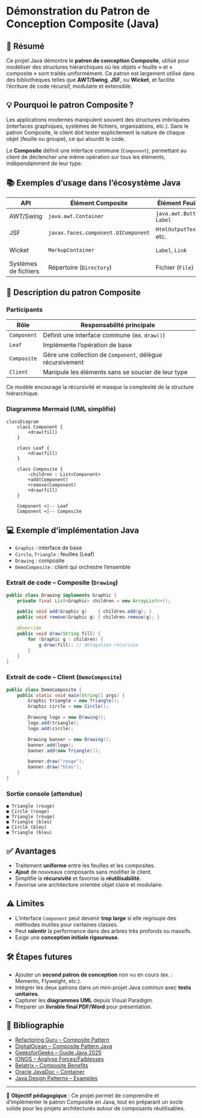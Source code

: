 # Démonstration du Patron de Conception Composite (Java)

## 📌 Résumé

Ce projet Java démontre le **patron de conception Composite**, utilisé pour modéliser des structures hiérarchiques où les objets « feuille » et « composite » sont traités uniformément. Ce patron est largement utilisé dans des bibliothèques telles que **AWT/Swing**, **JSF**, ou **Wicket**, et facilite l’écriture de code récursif, modulaire et extensible.

## 💡 Pourquoi le patron Composite ?

Les applications modernes manipulent souvent des structures imbriquées (interfaces graphiques, systèmes de fichiers, organisations, etc.). Sans le patron Composite, le client doit tester explicitement la nature de chaque objet (feuille ou groupe), ce qui alourdit le code.

Le **Composite** définit une interface commune (`Component`), permettant au client de déclencher une même opération sur tous les éléments, indépendamment de leur type.

## 📚 Exemples d’usage dans l’écosystème Java

| API           | Élément Composite                | Élément Feuille          | Références |
|---------------|----------------------------------|---------------------------|------------|
| AWT/Swing     | `java.awt.Container`             | `java.awt.Button`, `Label`| [docs.oracle.com](https://docs.oracle.com) |
| JSF           | `javax.faces.component.UIComponent` | `HtmlOutputText`, etc. | java-design-patterns.com |
| Wicket        | `MarkupContainer`                | `Label`, `Link`          | java-design-patterns.com |
| Systèmes de fichiers | Répertoire (`Directory`)      | Fichier (`File`)         | refactoring.guru |

## 🧱 Description du patron Composite

### Participants

| Rôle      | Responsabilité principale |
|-----------|----------------------------|
| `Component` | Définit une interface commune (ex. `draw()`) |
| `Leaf`       | Implémente l’opération de base |
| `Composite`  | Gère une collection de `Component`, délègue récursivement |
| `Client`     | Manipule les éléments sans se soucier de leur type |

Ce modèle encourage la récursivité et masque la complexité de la structure hiérarchique.

### Diagramme Mermaid (UML simplifié)

```mermaid
classDiagram
    class Component {
        +draw(fill)
    }

    class Leaf {
        +draw(fill)
    }

    class Composite {
        -children : List<Component>
        +add(Component)
        +remove(Component)
        +draw(fill)
    }

    Component <|-- Leaf
    Component <|-- Composite
```

## 💻 Exemple d’implémentation Java

- `Graphic` : interface de base
- `Circle`, `Triangle` : feuilles (Leaf)
- `Drawing` : composite
- `DemoComposite` : client qui orchestre l’ensemble

### Extrait de code – Composite (`Drawing`)

```java
public class Drawing implements Graphic {
    private final List<Graphic> children = new ArrayList<>();

    public void add(Graphic g)    { children.add(g); }
    public void remove(Graphic g) { children.remove(g); }

    @Override
    public void draw(String fill) {
        for (Graphic g : children) {
            g.draw(fill); // délégation récursive
        }
    }
}
```

### Extrait de code – Client (`DemoComposite`)

```java
public class DemoComposite {
    public static void main(String[] args) {
        Graphic triangle = new Triangle();
        Graphic circle = new Circle();

        Drawing logo = new Drawing();
        logo.add(triangle);
        logo.add(circle);

        Drawing banner = new Drawing();
        banner.add(logo);
        banner.add(new Triangle());

        banner.draw("rouge");
        banner.draw("bleu");
    }
}
```

### Sortie console (attendue)

```
● Triangle (rouge)
● Circle (rouge)
● Triangle (rouge)
● Triangle (bleu)
● Circle (bleu)
● Triangle (bleu)
```

## ✅ Avantages

- Traitement **uniforme** entre les feuilles et les composites.
- **Ajout** de nouveaux composants sans modifier le client.
- Simplifie la **récursivité** et favorise la **réutilisabilité**.
- Favorise une architecture orientée objet claire et modulaire.

## ⚠️ Limites

- L’interface `Component` peut devenir **trop large** si elle regroupe des méthodes inutiles pour certaines classes.
- Peut **ralentir** la performance dans des arbres très profonds ou massifs.
- Exige une **conception initiale rigoureuse**.

## 🛠️ Étapes futures

- Ajouter un **second patron de conception** non vu en cours (ex. : Memento, Flyweight, etc.).
- Intégrer les deux patrons dans un mini-projet Java commun avec **tests unitaires**.
- Capturer les **diagrammes UML** depuis Visual Paradigm.
- Préparer un **livrable final PDF/Word** pour présentation.

## 📖 Bibliographie

- [Refactoring Guru – Composite Pattern](https://refactoring.guru/design-patterns/composite)
- [DigitalOcean – Composite Pattern Java](https://www.digitalocean.com)
- [GeeksforGeeks – Guide Java 2025](https://www.geeksforgeeks.org)
- [IONOS – Analyse Forces/Faiblesses](https://www.ionos.ca)
- [Belatrix – Composite Benefits](https://belatrix.globant.com)
- [Oracle JavaDoc – Container](https://docs.oracle.com)
- [Java Design Patterns – Examples](https://java-design-patterns.com)

---

🎯 **Objectif pédagogique** : Ce projet permet de comprendre et d’implémenter le patron Composite en Java, tout en préparant un socle solide pour les projets architecturés autour de composants réutilisables.
